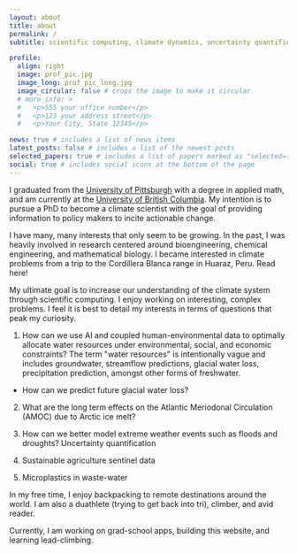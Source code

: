 ```yaml
---
layout: about
title: about
permalink: /
subtitle: scientific computing, climate dynamics, uncertainty quantification

profile:
  align: right
  image: prof_pic.jpg
  image_long: prof_pic_long.jpg
  image_circular: false # crops the image to make it circular
  # more_info: >
  #   <p>555 your office number</p>
  #   <p>123 your address street</p>
  #   <p>Your City, State 12345</p>

news: true # includes a list of news items
latest_posts: false # includes a list of the newest posts
selected_papers: true # includes a list of papers marked as "selected={true}"
social: true # includes social icons at the bottom of the page
---
```


I graduated from the [University of Pittsburgh][pitt] with a degree in applied math, and am currently at the [University of British Columbia][ubc]. My intention is to pursue a PhD to become a climate scientist with the goal of providing information to policy makers to incite actionable change.

I have many, many interests that only seem to be growing. In the past, I was heavily involved in research centered around bioengineering, chemical engineering, and mathematical biology. I became interested in climate problems from a trip to the Cordillera Blanca range in Huaraz, Peru. Read here!

My ultimate goal is to increase our understanding of the climate system through scientific computing. I enjoy working on interesting, complex problems. I feel it is best to detail my interests in terms of questions that peak my curiosity.

1. How can we use AI and coupled human-environmental data to optimally allocate water resources under environmental, social, and economic constraints?
   The term "water resources" is intentionally vague and includes groundwater, streamflow predictions, glacial water loss, precipitation prediction, amongst other forms of freshwater.

- How can we predict future glacial water loss?

2. What are the long term effects on the Atlantic Meriodonal Circulation (AMOC) due to Arctic ice melt?

3. How can we better model extreme weather events such as floods and droughts? Uncertainty quantification

4. Sustainable agriculture sentinel data

5. Microplastics in waste-water

In my free time, I enjoy backpacking to remote destinations around the world. I am also a duathlete (trying to get back into tri), climber, and avid reader.

Currently, I am working on grad-school apps, building this website, and learning lead-climbing.

[pitt]: https://www.pitt.edu/
[ubc]: https://www.ubc.ca/
